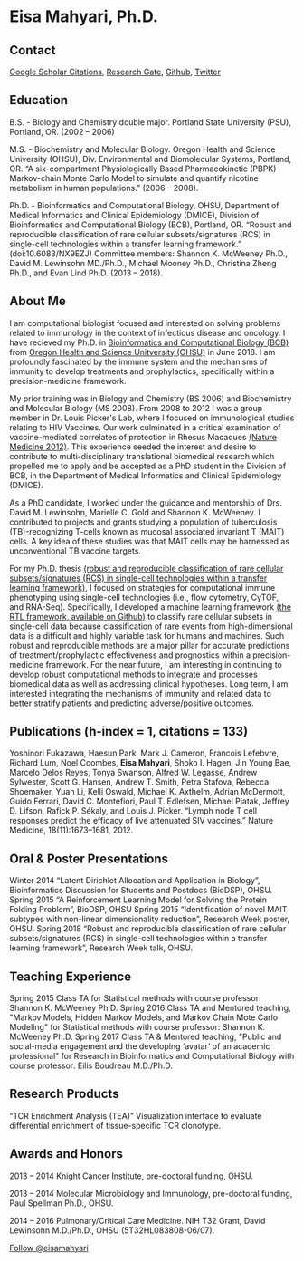 # Eisa Mahyari, Ph.D.

## Contact 
[Google Scholar Citations](https://scholar.google.com/citations?user=vp6qss8AAAAJ&hl=en), [Research Gate](https://www.researchgate.net/profile/Eisa_Mahyari), [Github](https://eisascience.github.io/), [Twitter](https://twitter.com/eisamahyari)

## Education
B.S. - Biology and Chemistry double major. Portland State University (PSU), Portland, OR. (2002 – 2006)

M.S. - Biochemistry and Molecular Biology. Oregon Health and Science University (OHSU), Div. Environmental and Biomolecular Systems, Portland, OR. “A six-compartment Physiologically Based Pharmacokinetic (PBPK) Markov-chain Monte Carlo Model to simulate and quantify nicotine metabolism in human populations.” (2006 – 2008).

Ph.D. - Bioinformatics and Computational Biology, OHSU, Department of Medical Informatics and Clinical Epidemiology (DMICE), Division of Bioinformatics and Computational Biology (BCB), Portland, OR. “Robust and reproducible classification of rare cellular subsets/signatures (RCS) in single-cell technologies within a transfer learning framework.” (doi:10.6083/NX9EZJ) Committee members: Shannon K. McWeeney Ph.D., David M. Lewinsohn MD./Ph.D., Michael Mooney Ph.D., Christina Zheng Ph.D., and Evan Lind Ph.D. (2013 – 2018).

## About Me
I am computational biologist focused and interested on solving problems related to immunology in the context of infectious disease and oncology. I have recieved my Ph.D. in [Bioinformatics and Computational Biology (BCB)](https://www.ohsu.edu/xd/education/schools/school-of-medicine/departments/clinical-departments/dmice/educational-programs/dmice-programs/computational-biology.cfm) from [Oregon Health and Science Unitversity (OHSU)](https://www.ohsu.edu/) in June 2018. I am profoundly fascinated by the immune system and the mechanisms of immunity to develop treatments and prophylactics, specifically within a precision-medicine framework.

My prior training was in Biology and Chemistry (BS 2006) and Biochemistry and Molecular Biology (MS 2008). From 2008 to 2012 I was a group member in Dr. Louis Picker's Lab, where I focused on immunological studies relating to HIV Vaccines. Our work culminated in a critical examination of vaccine-mediated correlates of protection in Rhesus Macaques [(Nature Medicine 2012)](https://www.ncbi.nlm.nih.gov/pubmed/22961108). This experience seeded the interest and desire to contribute to multi-disciplinary translational biomedical research which propelled me to apply and be accepted as a PhD student in the Division of BCB, in the Department of Medical Informatics and Clinical Epidemiology (DMICE).

As a PhD candidate, I worked under the guidance and mentorship of Drs. David M. Lewinsohn, Marielle C. Gold and Shannon K. McWeeney. I contributed to projects and grants studying a population of tuberculosis (TB)-recognizing T-cells known as mucosal associated invariant T (MAIT) cells. A key idea of these studies was that MAIT cells may be harnessed as unconventional TB vaccine targets.

For my Ph.D. thesis [(robust and reproducible classification of rare cellular subsets/signatures (RCS) in single-cell technologies within a transfer learning framework)](https://doi.org/10.6083/nx9ezj), I focused on strategies for computational immune phenotyping using single-cell technologies (i.e., flow cytometry, CyTOF, and RNA-Seq). Specifically, I developed a machine learning framework [(the RTL framework, available on Github)](https://github.com/eisascience/RTL) to classify rare cellular subsets in single-cell data because classification of rare events from high-dimensional data is a difficult and highly variable task for humans and machines. Such robust and reproducible methods are a major pillar for accurate predictions of treatment/prophylactic effectiveness and prognostics within a precision-medicine framework. For the near future, I am interesting in continuing to develop robust computational methods to integrate and processes biomedical data as well as addressing clinical hypotheses. Long term, I am interested integrating the mechanisms of immunity and related data to better stratify patients and predicting adverse/positive outcomes.

## Publications (h-index = 1, citations = 133)
Yoshinori Fukazawa, Haesun Park, Mark J. Cameron, Francois Lefebvre, Richard Lum, Noel Coombes, __Eisa Mahyari__, Shoko I. Hagen, Jin Young Bae, Marcelo Delos Reyes, Tonya Swanson, Alfred W. Legasse, Andrew Sylwester, Scott G. Hansen, Andrew T. Smith, Petra Stafova, Rebecca Shoemaker, Yuan Li, Kelli Oswald, Michael K. Axthelm, Adrian McDermott, Guido Ferrari, David C. Montefiori, Paul T. Edlefsen, Michael Piatak, Jeffrey D. Lifson, Rafick P. Sékaly, and Louis J. Picker.   “Lymph node T cell responses predict the efficacy of live attenuated SIV vaccines.” Nature Medicine, 18(11):1673–1681, 2012. 

## Oral & Poster Presentations
Winter 2014   “Latent Dirichlet Allocation and Application in Biology”, Bioinformatics Discussion for Students and Postdocs (BioDSP), OHSU.
Spring 2015   “A Reinforcement Learning Model for Solving the Protein Folding Problem”, BioDSP, OHSU
Spring 2015   “Identification of novel MAIT subtypes with non-linear dimensionality reduction”, Research Week poster, OHSU.
Spring 2018   “Robust and reproducible classification of rare cellular subsets/signatures (RCS) in single-cell technologies within a transfer learning framework”, Research Week talk, OHSU.

## Teaching Experience
Spring 2015	Class TA for Statistical methods with course professor: Shannon K. McWeeney Ph.D.
Spring 2016	Class TA and Mentored teaching, "Markov Models, Hidden Markov Models, and Markov Chain Mote Carlo Modeling" for Statistical methods with course professor: Shannon K. McWeeney Ph.D.
Spring 2017	Class TA & Mentored teaching, "Public and social-media engagement and the developing ‘avatar’ of an academic professional" for Research in Bioinformatics and Computational Biology with course professor: Eilis Boudreau M.D./Ph.D.

## Research Products
“TCR Enrichment Analysis (TEA)” Visualization interface to evaluate differential enrichment of tissue-specific TCR clonotype. 

## Awards and Honors
2013 – 2014     Knight Cancer Institute, pre-doctoral funding, OHSU.

2013 – 2014     Molecular Microbiology and Immunology, pre-doctoral funding, Paul Spellman Ph.D., OHSU.

2014 – 2016     Pulmonary/Critical Care Medicine. NIH T32 Grant, David Lewinsohn M.D./Ph.D., OHSU (5T32HL083808-06/07).



[Follow @eisamahyari](https://twitter.com/eisamahyari)
